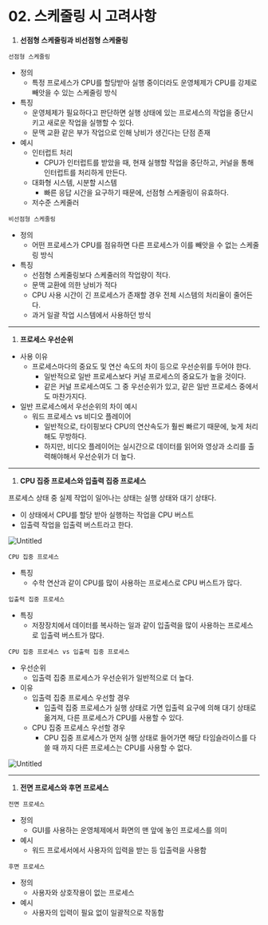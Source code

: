 # 02. 스케줄링 시 고려사항

1. **선점형 스케줄링과 비선점형 스케줄링**

`선점형 스케줄링`

- 정의
  - 특정 프로세스가 CPU를 할당받아 실행 중이더라도 운영체제가 CPU를 강제로 빼앗을 수 있는 스케줄링 방식
- 특징
  - 운영체제가 필요하다고 판단하면 실행 상태에 있는 프로세스의 작업을 중단시키고 새로운 작업을 실행할 수 있다.
  - 문맥 교환 같은 부가 작업으로 인해 낭비가 생긴다는 단점 존재
- 예시
  - 인터럽트 처리
    - CPU가 인터럽트를 받았을 때, 현재 실행할 작업을 중단하고, 커널을 통해 인터럽트를 처리하게 만든다.
  - 대화형 시스템, 시분할 시스템
    - 빠른 응답 시간을 요구하기 때문에, 선점형 스케줄링이 유효하다.
  - 저수준 스케줄러

`비선점형 스케줄링`

- 정의
  - 어떤 프로세스가 CPU를 점유하면 다른 프로세스가 이를 빼앗을 수 없는 스케줄링 방식
- 특징
  - 선점형 스케줄링보다 스케줄러의 작업량이 적다.
  - 문맥 교환에 의한 낭비가 적다
  - CPU 사용 시간이 긴 프로세스가 존재할 경우 전체 시스템의 처리율이 줄어든다.
  - 과거 일괄 작업 시스템에서 사용하던 방식

---

1. **프로세스 우선순위**
- 사용 이유
  - 프로세스마다의 중요도 및 연산 속도의 차이 등으로 우선순위를 두어야 한다.
    - 일반적으로 일반 프로세스보다 커널 프로세스의 중요도가 높을 것이다.
    - 같은 커널 프로세스여도 그 중 우선순위가 있고, 같은 일반 프로세스 중에서도 마찬가지다.
- 일반 프로세스에서 우선순위의 차이 예시
  - 워드 프로세스 vs 비디오 플레이어
    - 일반적으로, 타이핑보다 CPU의 연산속도가 훨씬 빠르기 때문에, 늦게 처리해도 무방하다.
    - 하지만, 비디오 플레이어는 실시간으로 데이터를 읽어와 영상과 소리를 출력해야해서 우선순위가 더 높다.

---

1. **CPU 집중 프로세스와 입출력 집중 프로세스**

프로세스 상태 중 실제 작업이 일어나는 상태는 실행 상태와 대기 상태다.

- 이 상태에서 CPU를 할당 받아 실행하는 작업을 CPU 버스트
- 입출력 작업을 입출력 버스트라고 한다.

![Untitled](https://s3-us-west-2.amazonaws.com/secure.notion-static.com/517e7552-610c-49c5-86e4-62429fe7cbd9/Untitled.png)

`CPU 집중 프로세스`

- 특징
  - 수학 연산과 같이 CPU를 많이 사용하는 프로세스로 CPU 버스트가 많다.

`입출력 집중 프로세스`

- 특징
  - 저장장치에서 데이터를 복사하는 일과 같이 입출력을 많이 사용하는 프로세스로 입출력 버스트가 많다.

`CPU 집중 프로세스 vs 입출력 집중 프로세스`

- 우선순위
  - 입출력 집중 프로세스가 우선순위가 일반적으로 더 높다.
- 이유
  - 입출력 집중 프로세스 우선할 경우
    - 입출력 집중 프로세스가 실행 상태로 가면 입출력 요구에 의해 대기 상태로 옮겨져, 다른 프로세스가 CPU를 사용할 수 있다.
  - CPU 집중 프로세스 우선할 경우
    - CPU 집중 프로세스가 먼저 실행 상태로 들어가면 해당 타임슬라이스를 다 쓸 때 까지 다른 프로세스는 CPU를 사용할 수 없다.

![Untitled](https://s3-us-west-2.amazonaws.com/secure.notion-static.com/a9aeda33-da1b-4994-90a6-19446a4d9ba7/Untitled.png)

---

1. **전면 프로세스와 후면 프로세스**

`전면 프로세스`

- 정의
  - GUI를 사용하는 운영체제에서 화면의 맨 앞에 놓인 프로세스를 의미
- 예시
  - 워드 프로세서에서 사용자의 입력을 받는 등 입출력을 사용함

`후면 프로세스`

- 정의
  - 사용자와 상호작용이 없는 프로세스
- 예시
  - 사용자의 입력이 필요 없이 일괄적으로 작동함
